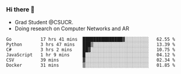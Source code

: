 ### Hi there 👋
- Grad Student @CSUCR. 
- Doing research on Computer Networks and AR
<!--START_SECTION:waka-->

```text
Go           17 hrs 41 mins  ███████████████▓░░░░░░░░░   62.55 %
Python       3 hrs 47 mins   ███▒░░░░░░░░░░░░░░░░░░░░░   13.39 %
C#           3 hrs 2 mins    ██▓░░░░░░░░░░░░░░░░░░░░░░   10.75 %
JavaScript   1 hr 9 mins     █░░░░░░░░░░░░░░░░░░░░░░░░   04.12 %
CSV          39 mins         ▓░░░░░░░░░░░░░░░░░░░░░░░░   02.34 %
Docker       31 mins         ▒░░░░░░░░░░░░░░░░░░░░░░░░   01.85 %
```

<!--END_SECTION:waka-->
<!--
**jluo117/jluo117** is a ✨ _special_ ✨ repository because its `README.md` (this file) appears on your GitHub profile.

Here are some ideas to get you started:

- 🔭 I’m currently working on ...
- 🌱 I’m currently learning ...
- 👯 I’m looking to collaborate on ...
- 🤔 I’m looking for help with ...
- 💬 Ask me about ...
- 📫 How to reach me: ...
- 😄 Pronouns: ...
- ⚡ Fun fact: ...
-->
